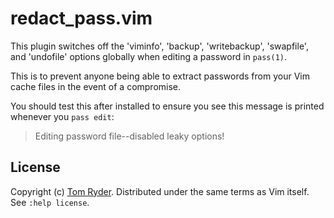 redact\_pass.vim
================

This plugin switches off the 'viminfo', 'backup', 'writebackup', 'swapfile',
and 'undofile' options globally when editing a password in `pass(1)`.

This is to prevent anyone being able to extract passwords from your Vim cache
files in the event of a compromise.

You should test this after installed to ensure you see this message is printed
whenever you `pass edit`:

> Editing password file--disabled leaky options!

License
-------

Copyright (c) [Tom Ryder][1].  Distributed under the same terms as Vim itself.
See `:help license`.

[1]: https://sanctum.geek.nz/

